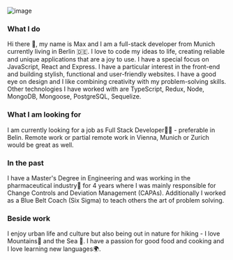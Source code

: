 ![image](https://user-images.githubusercontent.com/54434107/113596675-f2c1f880-963a-11eb-9515-d49d838f07f9.png)

### What I do
Hi there 👋, my name is Max and I am a full-stack developer from Munich currently living in Berlin 🇩🇪. I love to code my ideas to life, creating reliable and unique applications that are a joy to use. I have a special focus on JavaScript, React and Express. I have a particular interest in the front-end and building stylish, functional and user-friendly websites. I have a good eye on design and I like combining creativity with my problem-solving skills. Other technologies I have worked with are TypeScript, Redux, Node, MongoDB, Mongoose, PostgreSQL, Sequelize.

### What I am looking for
I am currently looking for a job as Full Stack Developer👨‍💻 - preferable in Belin. Remote work or partial remote work in Vienna, Munich or Zurich would be great as well.

### In the past
I have a Master's Degree in Engineering and was working in the pharmaceutical industry💊 for 4 years where I was mainly responsible for Change Controls and Deviation Management (CAPAs). Additionally I worked as a Blue Belt Coach (Six Sigma) to teach others the art of problem solving.

### Beside work
I enjoy urban life and culture but also being out in nature for hiking - I love Mountains🗻 and the Sea 🌊. I have a passion for good food and cooking and I love learning new languages🌍.
